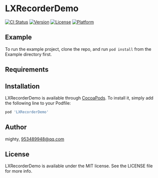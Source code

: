 # LXRecorderDemo

[![CI Status](https://img.shields.io/travis/mighty/LXRecorderDemo.svg?style=flat)](https://travis-ci.org/mighty/LXRecorderDemo)
[![Version](https://img.shields.io/cocoapods/v/LXRecorderDemo.svg?style=flat)](https://cocoapods.org/pods/LXRecorderDemo)
[![License](https://img.shields.io/cocoapods/l/LXRecorderDemo.svg?style=flat)](https://cocoapods.org/pods/LXRecorderDemo)
[![Platform](https://img.shields.io/cocoapods/p/LXRecorderDemo.svg?style=flat)](https://cocoapods.org/pods/LXRecorderDemo)

## Example

To run the example project, clone the repo, and run `pod install` from the Example directory first.

## Requirements

## Installation

LXRecorderDemo is available through [CocoaPods](https://cocoapods.org). To install
it, simply add the following line to your Podfile:

```ruby
pod 'LXRecorderDemo'
```

## Author

mighty, 953489948@qq.com

## License

LXRecorderDemo is available under the MIT license. See the LICENSE file for more info.
